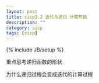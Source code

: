 ```yaml
---
layout: post
title: sicp1.2 迭代与递归 计算开销
description: ""
category: sicp
tags: [sicp]
---
```

{% include JB/setup %}


重点思考递归函数的形状

为什么递归过程会变成迭代的计算过程

